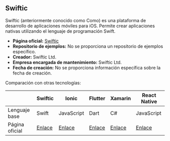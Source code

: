 ## Swiftic

Swiftic (anteriormente conocido como Como) es una plataforma de desarrollo de aplicaciones móviles para iOS. Permite crear aplicaciones nativas utilizando el lenguaje de programación Swift.

- **Página oficial:** [Swiftic](https://www.swiftic.com/)
- **Repositorio de ejemplos:** No se proporciona un repositorio de ejemplos específico.
- **Creador:** Swiftic Ltd.
- **Empresa encargada de mantenimiento:** Swiftic Ltd.
- **Fecha de creación:** No se proporciona información específica sobre la fecha de creación.

Comparación con otras tecnologías:

|                | Swiftic                            | Ionic                                 | Flutter                        | Xamarin                                             | React Native                       |
| -------------- | ---------------------------------- | ------------------------------------- | ------------------------------ | --------------------------------------------------- | ---------------------------------- |
| Lenguaje base  | Swift                              | JavaScript                            | Dart                           | C#                                                  | JavaScript                         |
| Página oficial | [Enlace](https://www.swiftic.com/) | [Enlace](https://ionicframework.com/) | [Enlace](https://flutter.dev/) | [Enlace](https://dotnet.microsoft.com/apps/xamarin) | [Enlace](https://reactnative.dev/) |
